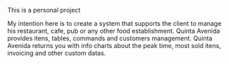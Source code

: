This is a personal project

My intention here is to create a system that supports the client to manage his restaurant, cafe, pub or any other food establishment.
Quinta Avenida provides itens, tables, commands and customers management.
Quinta Avenida returns you with info charts about the peak time, most sold itens, invoicing and other custom datas.
